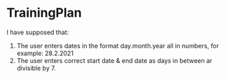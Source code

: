# TrainingPlan
I have supposed that: 
  1. The user enters dates in the format day.month.year all in numbers, for example: 28.2.2021
  2. The user enters correct start date & end date as days in between ar divisible by 7.
